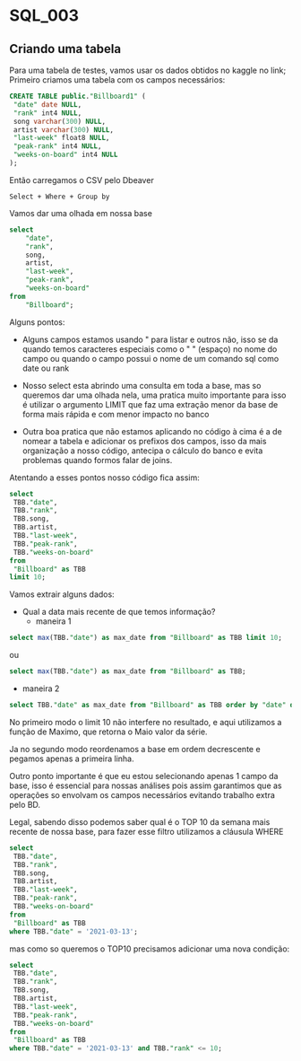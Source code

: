 # SQL_003

## Criando uma tabela

Para uma tabela de testes, vamos usar os dados obtidos no kaggle no link;
Primeiro criamos uma tabela com os campos necessários:

```sql
CREATE TABLE public."Billboard1" (
 "date" date NULL,
 "rank" int4 NULL,
 song varchar(300) NULL,
 artist varchar(300) NULL,
 "last-week" float8 NULL,
 "peak-rank" int4 NULL,
 "weeks-on-board" int4 NULL
);
```

Então carregamos o CSV pelo Dbeaver

```Select + Where + Group by```

Vamos dar uma olhada em nossa base

```sql
select
    "date",
    "rank",
    song,
    artist,
    "last-week",
    "peak-rank",
    "weeks-on-board"
from
    "Billboard";
```

Alguns pontos:

- Alguns campos estamos usando " para listar e outros não, isso se da quando temos caracteres especiais como o " " (espaço) no nome do campo ou quando o campo possui o nome de um comando sql como date ou rank
  
- Nosso select esta abrindo uma consulta em toda a base, mas so queremos dar uma olhada nela, uma pratica muito importante para isso é utilizar o argumento LIMIT que faz uma extração menor da base de forma mais rápida e com menor impacto no banco
  
- Outra boa pratica que não estamos aplicando no código à cima é a de nomear a tabela e adicionar os prefixos dos campos, isso da mais organização a nosso código, antecipa o cálculo do banco e evita problemas quando formos falar de joins.
  
Atentando a esses pontos nosso código fica assim:

```sql
select
 TBB."date",
 TBB."rank",
 TBB.song,
 TBB.artist,
 TBB."last-week",
 TBB."peak-rank",
 TBB."weeks-on-board"
from
 "Billboard" as TBB
limit 10;
```

Vamos extrair alguns dados:

- Qual a data mais recente de que temos informação?
  - maneira 1

```sql
select max(TBB."date") as max_date from "Billboard" as TBB limit 10;
```
ou

```sql
select max(TBB."date") as max_date from "Billboard" as TBB;
```

  - maneira 2

```sql
select TBB."date" as max_date from "Billboard" as TBB order by "date" desc limit 1 ;
```

No primeiro modo o limit 10 não interfere no resultado, e aqui utilizamos a função de Maximo, que retorna o Maio valor da série.

Ja no segundo modo reordenamos a base em ordem decrescente e pegamos apenas a primeira linha.

Outro ponto importante é que eu estou selecionando apenas 1 campo da base, isso é essencial para nossas análises pois assim garantimos que as operações so envolvam os campos necessários evitando trabalho extra pelo BD.

Legal, sabendo disso podemos saber qual é o TOP 10 da semana mais recente de nossa base, para fazer esse filtro utilizamos a cláusula WHERE

```sql
select
 TBB."date",
 TBB."rank",
 TBB.song,
 TBB.artist,
 TBB."last-week",
 TBB."peak-rank",
 TBB."weeks-on-board"
from
 "Billboard" as TBB
where TBB."date" = '2021-03-13';
```

mas como so queremos o TOP10 precisamos adicionar uma nova condição:

```sql
select
 TBB."date",
 TBB."rank",
 TBB.song,
 TBB.artist,
 TBB."last-week",
 TBB."peak-rank",
 TBB."weeks-on-board"
from
 "Billboard" as TBB
where TBB."date" = '2021-03-13' and TBB."rank" <= 10;
```
